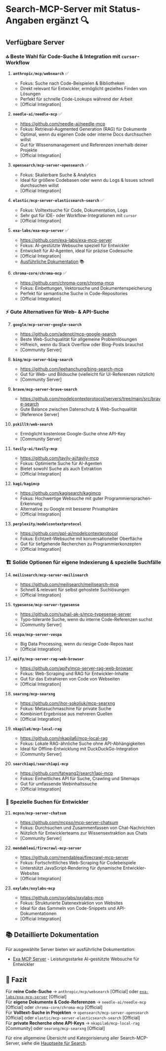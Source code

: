 # Search-MCP-Server mit Status-Angaben ergänzt 🔍

## Verfügbare Server

### **🔝 Beste Wahl für Code-Suche & Integration mit `cursor`-Workflow**  
1. **`anthropic/mcp/websearch`** ✅  
   - Fokus: Suche nach Code-Beispielen & Bibliotheken  
   - Direkt relevant für Entwickler, ermöglicht gezieltes Finden von Lösungen  
   - Perfekt für schnelle Code-Lookups während der Arbeit
   - [Official Integration]

2. **`needle-ai/needle-mcp`** ✅  
   - https://github.com/needle-ai/needle-mcp
   - Fokus: Retrieval-Augmented Generation (RAG) für Dokumente  
   - Optimal, wenn du eigenen Code oder interne Docs durchsuchen willst  
   - Gut für Wissensmanagement und Referenzen innerhalb deiner Projekte
   - [Official Integration]  

3. **`opensearch/mcp-server-opensearch`** ✅  
   - Fokus: Skalierbare Suche & Analytics  
   - Ideal für größere Codebasen oder wenn du Logs & Issues schnell durchsuchen willst
   - [Official Integration]  

4. **`elastic/mcp-server-elasticsearch-search`** ✅  
   - Fokus: Volltextsuche für Code, Dokumentation, Logs  
   - Sehr gut für IDE- oder Workflow-Integrationen mit `cursor`
   - [Official Integration]  

5. **`exa-labs/exa-mcp-server`** ✅
   - https://github.com/exa-labs/exa-mcp-server
   - Fokus: AI-gestützte Websuche speziell für Entwickler
   - Entwickelt für AI-Agenten, ideal für präzise Codesuche
   - [Official Integration]
   - [Ausführliche Dokumentation](./search/exa/index.md) 📚

6. **`chroma-core/chroma-mcp`** ✅
   - https://github.com/chroma-core/chroma-mcp
   - Fokus: Einbettungen, Vektorsuche und Dokumentenspeicherung
   - Perfekt für semantische Suche in Code-Repositories
   - [Official Integration]

### **⚡ Gute Alternativen für Web- & API-Suche**  
7. **`google/mcp-server-google-search`**  
   - https://github.com/adenot/mcp-google-search
   - Beste Web-Suchqualität für allgemeine Problemlösungen  
   - Hilfreich, wenn du Stack Overflow oder Blog-Posts brauchst
   - [Community Server]  

8. **`bing/mcp-server-bing-search`**  
   - https://github.com/leehanchung/bing-search-mcp
   - Gut für Web- und Bildsuche (vielleicht für UI-Referenzen nützlich)
   - [Community Server]  

9. **`brave/mcp-server-brave-search`**  
   - https://github.com/modelcontextprotocol/servers/tree/main/src/brave-search
   - Gute Balance zwischen Datenschutz & Web-Suchqualität
   - [Reference Server]  

10. **`pskill9/web-search`**  
    - Ermöglicht kostenlose Google-Suche ohne API-Key
    - [Community Server]  

11. **`tavily-ai/tavily-mcp`**
    - https://github.com/tavily-ai/tavily-mcp
    - Fokus: Optimierte Suche für AI-Agenten
    - Bietet sowohl Suche als auch Extraktion
    - [Official Integration]

12. **`kagi/kagimcp`**
    - https://github.com/kagisearch/kagimcp
    - Fokus: Hochwertige Websuche mit guter Programmiersprachen-Erkennung
    - Alternative zu Google mit besserer Privatsphäre
    - [Official Integration]

13. **`perplexity/modelcontextprotocol`**
    - https://github.com/ppl-ai/modelcontextprotocol
    - Fokus: Echtzeit-Websuche mit konversationeller Oberfläche
    - Gut für tiefgehende Recherchen zu Programmierkonzepten
    - [Official Integration]

### **🏗️ Solide Optionen für eigene Indexierung & spezielle Suchfälle**  
14. **`meilisearch/mcp-server-meilisearch`**  
    - https://github.com/meilisearch/meilisearch-mcp
    - Schnell & relevant für selbst gehostete Suchlösungen
    - [Official Integration]  

15. **`typesense/mcp-server-typesense`**  
    - https://github.com/suhail-ak-s/mcp-typesense-server
    - Typo-tolerante Suche, wenn du interne Code-Referenzen suchst
    - [Community Server]  

16. **`vespa/mcp-server-vespa`**  
    - Big Data Processing, wenn du riesige Code-Repos hast
    - [Official Integration]  

17. **`apify/mcp-server-rag-web-browser`**
    - https://github.com/apify/mcp-server-rag-web-browser
    - Fokus: Web-Scraping und RAG für Entwickler-Inhalte
    - Gut für das Extrahieren von Code von Webseiten
    - [Official Integration]

18. **`searxng/mcp-searxng`**
    - https://github.com/ihor-sokoliuk/mcp-searxng
    - Fokus: Metasuchmaschine für private Suche
    - Kombiniert Ergebnisse aus mehreren Quellen
    - [Official Integration]

19. **`nkapila6/mcp-local-rag`**
    - https://github.com/nkapila6/mcp-local-rag
    - Fokus: Lokale RAG-ähnliche Suche ohne API-Abhängigkeiten
    - Ideal für Offline-Entwicklung mit DuckDuckGo-Integration
    - [Community Server]

20. **`search1api/search1api-mcp`**
    - https://github.com/fatwang2/search1api-mcp
    - Fokus: Einheitliches API für Suche, Crawling und Sitemaps
    - Gut für umfassende Webinhaltssuche
    - [Official Integration]

### **🔎 Spezielle Suchen für Entwickler**
21. **`mcpso/mcp-server-chatsum`**
    - https://github.com/mcpso/mcp-server-chatsum
    - Fokus: Durchsuchen und Zusammenfassen von Chat-Nachrichten
    - Nützlich für Entwicklerteams zur Wissensextraktion aus Chats
    - [Community Server]

22. **`mendableai/firecrawl-mcp-server`**
    - https://github.com/mendableai/firecrawl-mcp-server
    - Fokus: Fortschrittliches Web-Scraping für Codebeispiele
    - Unterstützt JavaScript-Rendering für dynamische Entwickler-Websites
    - [Official Integration]

23. **`oxylabs/oxylabs-mcp`**
    - https://github.com/oxylabs/oxylabs-mcp
    - Fokus: Strukturierte Datenextraktion von Websites
    - Ideal für das Sammeln von Code-Snippets und API-Dokumentationen
    - [Official Integration]

## 📚 Detaillierte Dokumentation

Für ausgewählte Server bieten wir ausführliche Dokumentation:

- [Exa MCP Server](./search/exa/index.md) - Leistungsstarke AI-gestützte Websuche für Entwickler

## 🔎 Fazit

Für **reine Code-Suche** → `anthropic/mcp/websearch` [Official] oder [`exa-labs/exa-mcp-server`](./search/exa/index.md) [Official]  
Für **eigene Dokumente & Code-Referenzen** → `needle-ai/needle-mcp` [Official] oder `chroma-core/chroma-mcp` [Official]  
Für **Volltext-Suche in Projekten** → `opensearch/mcp-server-opensearch` [Official] oder `elastic/mcp-server-elasticsearch-search` [Official]  
Für **private Recherche ohne API-Keys** → `nkapila6/mcp-local-rag` [Community] oder `searxng/mcp-searxng` [Official]

Für eine allgemeine Übersicht und Kategorisierung aller Search-MCP-Server, siehe die [Hauptseite für Search](./search/index.md).
